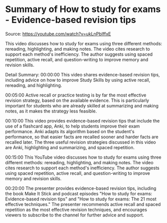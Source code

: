 # Summary of How to study for exams - Evidence-based revision tips

Source: https://youtube.com/watch?v=ukLnPbIffxE

This video discusses how to study for exams using three different methods: rereading, highlighting, and making notes. The video cites research to support each method's inefficiency. The author suggests using spaced repetition, active recall, and question-writing to improve memory and revision skills.

Detail Summary: 
00:00:00
This video shares evidence-based revision tips, including advice on how to improve Study Skills by using active recall, rereading, and highlighting.

00:05:00
Active recall or practice testing is by far the most effective revision strategy, based on the available evidence. This is particularly important for students who are already skilled at summarizing and making notes, as it makes the strategy less feasible.

00:10:00
This video provides evidence-based revision tips that include the use of a flashcard app, Anki, to help students improve their exam performance. Anki adapts its algorithm based on the student's performance, so that easier facts are recalled sooner and harder facts are recalled later. The three useful revision strategies discussed in this video are Anki, highlighting and summarizing, and spaced repetition.

00:15:00
This YouTube video discusses how to study for exams using three different methods: rereading, highlighting, and making notes. The video cites research to support each method's inefficiency. The author suggests using spaced repetition, active recall, and question-writing to improve memory and revision skills.

00:20:00
The presenter provides evidence-based revision tips, including the book Make It Stick and podcast episodes "How to study for exams: Evidence-based revision tips" and "How to study for exams: The 21 most effective techniques." The presenter recommends active recall and spaced repetition as the most effective revision techniques, and encourages viewers to subscribe to the channel for further advice and support.

